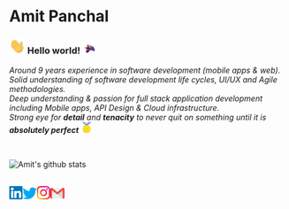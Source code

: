 # Amit Panchal&nbsp;

### <img src="https://github.com/PanchalAmitR/panchalamitr/blob/master/Assets/Hi.gif" width="29px"> Hello world!&nbsp;<img src="https://github.com/PanchalAmitR/panchalamitr/blob/master/Assets/bird.gif" width="24px">

<p>
  <em>
    Around 9 years experience in software development (mobile apps & web). <br>
	Solid understanding of software development life cycles, UI/UX and Agile methodologies. <br>
    Deep understanding & passion for full stack application development including Mobile apps, API Design & Cloud infrastructure.<br> 
	Strong eye for <b>detail</b> and <b>tenacity</b> to never quit on something until it is <b>absolutely perfect</b>&nbsp;<img src="https://github.com/PanchalAmitR/panchalamitr/blob/master/Assets/Medal.gif" width="20px">
  </em>  
</p>


<br>


![Amit's github stats](https://github-readme-stats.vercel.app/api?username=PanchalAmitR&show_icons=true&hide_border=true)

<br>

  <a href="https://www.linkedin.com/in/amit-panchal-6423751b0/">
    <img align="left" alt="Amit Panchal | Linkedin" width="24px" src="https://github.com/PanchalAmitR/panchalamitr/blob/master/Assets/Linkedin.svg" />
  </a>
  <a href="https://twitter.com/PanchalAmitR">
    <img align="left" alt="Amit Panchal | Twitter" width="26px" src="https://github.com/PanchalAmitR/panchalamitr/blob/master/Assets/Twitter.svg" />
  </a>
  <a href="https://www.instagram.com/panchalamitr/">
    <img align="left" alt="Amit Panchal | Instagram" width="24px" src="https://github.com/PanchalAmitR/panchalamitr/blob/master/Assets/Instagram.svg" />
  </a>
  <a href="mailto:panchalamitr0@gmail.com">
    <img align="left" alt="Amit Panchal | Gmail" width="26px" src="https://github.com/PanchalAmitR/panchalamitr/blob/master/Assets/Gmail.svg" />
  </a>


